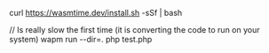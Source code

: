 
curl https://wasmtime.dev/install.sh -sSf | bash

// Is really slow the first time (it is converting the code to run on your system)
wapm run  --dir=. php test.php